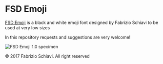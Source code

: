 # FSD Emoji

[FSD Emoji](https://www.fsd.it/shop/fonts/fsd-emoji/) is a black and white emoji font designed by Fabrizio Schiavi to be used at very low sizes

In this repository requests and suggestions are very welcome!


![FSD Emoji 1.0 specimen](https://www.fsd.it/wp-content/uploads/FSD-Emoji-specimen.png)


© 2017 Fabrizio Schiavi. All right reserved
